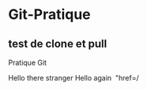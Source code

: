 # Git-Pratique

## test de clone et pull 
Pratique Git

Hello there stranger
Hello again 
<img> "href=/